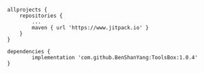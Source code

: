 	allprojects {
		repositories {
			...
			maven { url 'https://www.jitpack.io' }
		}
	}
		
	dependencies {
	        implementation 'com.github.BenShanYang:ToolsBox:1.0.4'
	}


